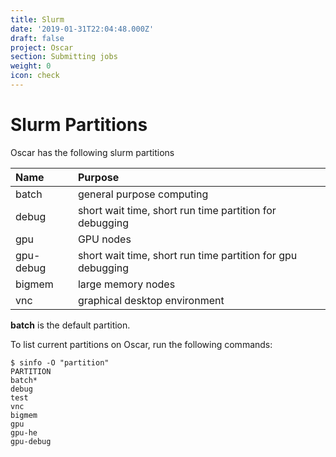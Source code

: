 ```yaml
---
title: Slurm
date: '2019-01-31T22:04:48.000Z'
draft: false
project: Oscar
section: Submitting jobs
weight: 0
icon: check
---
```


# Slurm Partitions

Oscar has the following slurm partitions

| Name | Purpose |
| :--- | :--- |
| batch | general purpose computing |
| debug | short wait time, short run time partition for debugging |
| gpu | GPU nodes |
| gpu-debug | short wait time, short run time partition for gpu debugging |
| bigmem | large memory nodes |
| vnc | graphical desktop environment |

**batch** is the default partition.

To list current partitions on Oscar, run the following commands:

```text
$ sinfo -O "partition"
PARTITION           
batch*              
debug               
test                
vnc                 
bigmem              
gpu                 
gpu-he              
gpu-debug        
```

